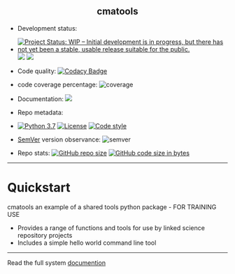 <h2 align="center">cmatools</h2>

 - Development status: 
 - [![Project Status: WIP – Initial development is in progress, but there has not yet been a stable, usable release suitable for the public.](https://www.repostatus.org/badges/latest/wip.svg)](https://www.repostatus.org/#wip) ![](https://github.com/jonathan-winn-geo/cmatools/workflows/unit-tests/badge.svg) ![](https://github.com/jonathan-winn-geo/cmatools/workflows/unit-tests/badge.svg)

- Code quality: [![Codacy Badge](https://api.codacy.com/project/badge/Grade/bc11e8877db94af394b794def1c4c585)](https://app.codacy.com/manual/jonathan.winn/cmatools?utm_source=github.com&utm_medium=referral&utm_content=jonathan-winn-geo/cmatools&utm_campaign=Badge_Grade_Dashboard)
- code coverage percentage: ![coverage](https://img.shields.io/badge/coverage-80%25-yellowgreen)
- Documentation: ![](https://github.com/cma-open/cmatools/workflows/docs/badge.svg)


- Repo metadata:
- [![Python 3.7](https://img.shields.io/badge/python-3.7-blue.svg)](https://www.python.org/downloads/release/python-370/) [![License](https://img.shields.io/badge/License-BSD%203--Clause-blue.svg)](https://opensource.org/licenses/BSD-3-Clause) [![Code style](https://img.shields.io/badge/code%20style-black-000000.svg)](https://github.com/psf/black)
- [SemVer](https://semver.org/) version observance: ![semver](https://img.shields.io/badge/semver-2.0.0-blue)
- Repo stats: [![GitHub repo size](https://img.shields.io/github/repo-size/jonathan-winn-geo/cmatools)](https://github.com/repo-size/jonathan-winn-geo/cmatools) [![GitHub code size in bytes](https://img.shields.io/github/languages/code-size/jonathan-winn-geo/cmatools)](https://github.com/code-size/jonathan-winn-geo/cmatools)


---


# Quickstart

cmatools an example of a shared tools python package - FOR TRAINING USE

- Provides a range of functions and tools for use by linked science repository projects
- Includes a simple hello world command line tool


--- 

Read the full system [documention](https://cma-open.github.io/cmatools/docs/build/index.html)
